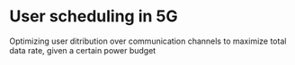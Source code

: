 # User scheduling in 5G
Optimizing user ditribution over communication channels to maximize total data rate, given a certain power budget
